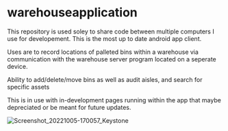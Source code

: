 # warehouseapplication

This repository is used soley to share code between multiple computers I use for developement. This is the most up to date android app client.

Uses are to record locations of palleted bins within a warehouse via communication with the warehouse server program located on a seperate device.

Ability to add/delete/move bins as well as audit aisles, and search for specific assets

This is in use with in-development pages running within the app that maybe depreciated or be meant for future updates.

![Screenshot_20221005-170057_Keystone](https://user-images.githubusercontent.com/81532788/194163153-692782e9-c391-46a8-8c1d-64c16fa53239.jpg)
